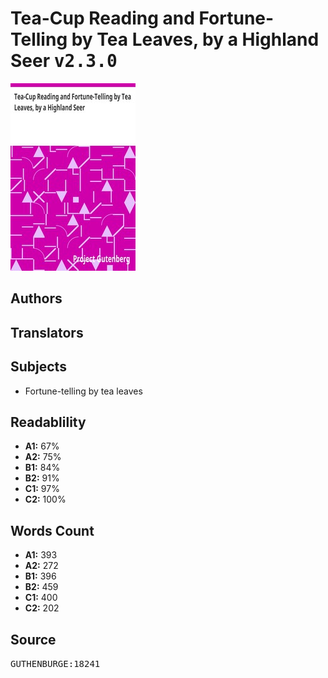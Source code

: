 # Tea-Cup Reading and Fortune-Telling by Tea Leaves, by a Highland Seer <kbd>v2.3.0</kbd>

![](./cover.medium.jpg "")

## Authors



## Translators



## Subjects


 - Fortune-telling by tea leaves

## Readablility


 - **A1:** 67%
 - **A2:** 75%
 - **B1:** 84%
 - **B2:** 91%
 - **C1:** 97%
 - **C2:** 100%

## Words Count


 - **A1:** 393
 - **A2:** 272
 - **B1:** 396
 - **B2:** 459
 - **C1:** 400
 - **C2:** 202

## Source


<kbd>GUTHENBURGE:18241</kbd>
